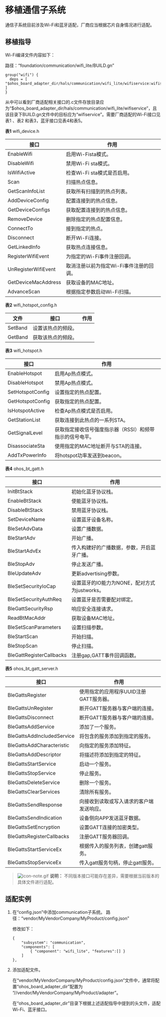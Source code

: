 # 移植通信子系统


通信子系统目前涉及Wi-Fi和蓝牙适配，厂商应当根据芯片自身情况进行适配。


## 移植指导

Wi-Fi编译文件内容如下：

  路径：“foundation/communication/wifi_lite/BUILD.gn”
  
```
group("wifi") {
  deps = [ "$ohos_board_adapter_dir/hals/communication/wifi_lite/wifiservice:wifiservice" ]
}
```

从中可以看到厂商适配相关接口的.c文件存放目录应为“$ohos_board_adapter_dir/hals/communication/wifi_lite/wifiservice”，且该目录下BUILD.gn文件中的目标应为“wifiservice”。需要厂商适配的Wi-Fi接口见表1 、表2 和表3，蓝牙接口见表4和表5。

  **表1** wifi_device.h

| 接口 | 作用 | 
| -------- | -------- |
| EnableWifi | 启用Wi-Fista模式。 | 
| DisableWifi | 禁用Wi-Fi&nbsp;sta模式。 | 
| IsWifiActive | 检查Wi-Fi&nbsp;sta模式是否启用。 | 
| Scan | 扫描热点信息。 | 
| GetScanInfoList | 获取所有扫描到的热点列表。 | 
| AddDeviceConfig | 配置连接到的热点信息。 | 
| GetDeviceConfigs | 获取配置连接到的热点信息。 | 
| RemoveDevice | 删除指定的热点配置信息。 | 
| ConnectTo | 接到指定的热点。 | 
| Disconnect | 断开Wi-Fi连接。 | 
| GetLinkedInfo | 获取热点连接信息。 | 
| RegisterWifiEvent | 为指定的Wi-Fi事件注册回调。 | 
| UnRegisterWifiEvent | 取消注册以前为指定Wi-Fi事件注册的回调。 | 
| GetDeviceMacAddress | 获取设备的MAC地址。 | 
| AdvanceScan | 根据指定参数启动Wi-Fi扫描。 | 

  **表2** wifi_hotspot_config.h

| 文件 | 接口 | 作用 | 
| -------- | -------- | -------- |
| SetBand | 设置该热点的频段。 | 
| GetBand | 获取该热点的频段。 | 

  **表3** wifi_hotspot.h

| 接口 | 作用 | 
| -------- | -------- |
| EnableHotspot | 启用Ap热点模式。 | 
| DisableHotspot | 禁用Ap热点模式。 | 
| SetHotspotConfig | 设置指定的热点配置。 | 
| GetHotspotConfig | 获取指定的热点配置。 | 
| IsHotspotActive | 检查Ap热点模式是否启用。 | 
| GetStationList | 获取连接到此热点的一系列STA。 | 
| GetSignalLevel | 获取指定接收信号强度指示器（RSSI）和频带指示的信号电平。 | 
| DisassociateSta | 使用指定的MAC地址断开与STA的连接。 | 
| AddTxPowerInfo | 将hotspot功率发送到beacon。 | 

  **表4** ohos_bt_gatt.h

| 接口 | 作用 | 
| -------- | -------- |
| InitBtStack | 初始化蓝牙协议栈。 | 
| EnableBtStack | 使能蓝牙协议栈。 | 
| DisableBtStack | 禁用蓝牙协议栈。 | 
| SetDeviceName | 设置蓝牙设备名称。 | 
| BleSetAdvData | 设置广播数据。 | 
| BleStartAdv | 开始广播。 | 
| BleStartAdvEx | 传入构建好的广播数据，参数，开启蓝牙广播。 | 
| BleStopAdv | 停止发送广播。 | 
| BleUpdateAdv | 更新advertising参数。 | 
| BleSetSecurityIoCap | 设置蓝牙的IO能力为NONE，配对方式为justworks。 | 
| BleSetSecurityAuthReq | 设置蓝牙是否需要配对绑定。 | 
| BleGattSecurityRsp | 响应安全连接请求。 | 
| ReadBtMacAddr | 获取设备MAC地址。 | 
| BleSetScanParameters | 设置扫描参数。 | 
| BleStartScan | 开始扫描。 | 
| BleStopScan | 停止扫描。 | 
| BleGattRegisterCallbacks | 注册gap,GATT事件回调函数。 | 

  **表5** ohos_bt_gatt_server.h

| 接口 | 作用 | 
| -------- | -------- |
| BleGattsRegister | 使用指定的应用程序UUID注册GATT服务器。 | 
| BleGattsUnRegister | 断开GATT服务器与客户端的连接。 | 
| BleGattsDisconnect | 断开GATT服务器与客户端的连接。 | 
| BleGattsAddService | 添加了一个服务。 | 
| BleGattsAddIncludedService | 将包含的服务添加到指定的服务。 | 
| BleGattsAddCharacteristic | 向指定的服务添加特征。 | 
| BleGattsAddDescriptor | 将描述符添加到指定的特征。 | 
| BleGattsStartService | 启动一个服务。 | 
| BleGattsStopService | 停止服务。 | 
| BleGattsDeleteService | 删除一个服务。 | 
| BleGattsClearServices | 清除所有服务。 | 
| BleGattsSendResponse | 向接收到读取或写入请求的客户端发送响应。 | 
| BleGattsSendIndication | 设备侧向APP发送蓝牙数据。 | 
| BleGattsSetEncryption | 设置GATT连接的加密类型。 | 
| BleGattsRegisterCallbacks | 注册GATT服务器回调。 | 
| BleGattsStartServiceEx | 根据传入的服务列表，创建gatt服务。 | 
| BleGattsStopServiceEx | 传入gatt服务句柄，停止gatt服务。 | 

> ![icon-note.gif](public_sys-resources/icon-note.gif) **说明：**
> 不同版本接口可能存在差异，需要根据当前版本的具体文件进行适配。


## 适配实例

1. 在“config.json”中添加communication子系统。
   路径：“vendor/MyVendorCompany/MyProduct/config.json”

   修改如下：

     
   ```
   { 
       "subsystem": "communication", 
       "components": [ 
           { "component": "wifi_lite", "features":[] }
       ] 
   },
   ```

2. 添加适配文件。

   在“vendor/MyVendorCompany/MyProduct/config.json”文件中，通常将配置“ohos_board_adapter_dir”配置为 “//vendor/MyVendorCompany/MyProduct/adapter”。

   在“ohos_board_adapter_dir”目录下根据上述适配指导中提到的头文件，适配Wi-Fi、蓝牙接口。
